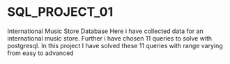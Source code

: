 # SQL_PROJECT_01
International Music Store Database 
Here i have collected data for an international music store.
Further i have chosen 11 queries to solve with postgresql.
In this project I have solved these 11 queries with range 
varying from easy to advanced
